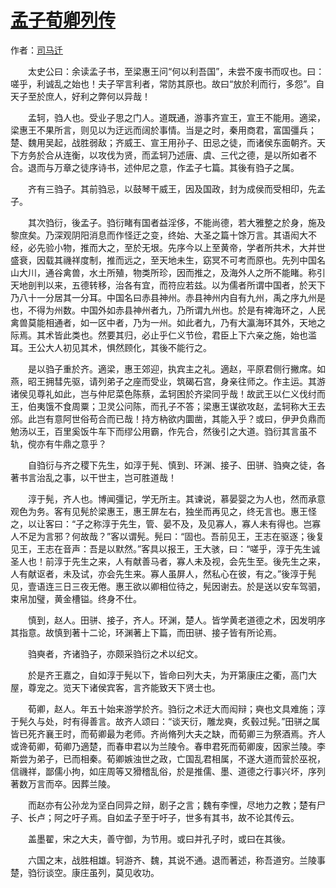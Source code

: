 # [孟子荀卿列传](http://so.gushiwen.org/guwen/bookv_161.aspx)

作者：[司马迁](http://so.gushiwen.org/author_608.aspx)

　　太史公曰：余读孟子书，至梁惠王问“何以利吾国”，未尝不废书而叹也。曰：嗟乎，利诚乱之始也！夫子罕言利者，常防其原也。故曰“放於利而行，多怨”。自天子至於庶人，好利之弊何以异哉！

　　孟轲，驺人也。受业子思之门人。道既通，游事齐宣王，宣王不能用。適梁，梁惠王不果所言，则见以为迂远而阔於事情。当是之时，秦用商君，富国彊兵；楚、魏用吴起，战胜弱敌；齐威王、宣王用孙子、田忌之徒，而诸侯东面朝齐。天下方务於合从连衡，以攻伐为贤，而孟轲乃述唐、虞、三代之德，是以所如者不合。退而与万章之徒序诗书，述仲尼之意，作孟子七篇。其後有驺子之属。

　　齐有三驺子。其前驺忌，以鼓琴干威王，因及国政，封为成侯而受相印，先孟子。

　　其次驺衍，後孟子。驺衍睹有国者益淫侈，不能尚德，若大雅整之於身，施及黎庶矣。乃深观阴阳消息而作怪迂之变，终始、大圣之篇十馀万言。其语闳大不经，必先验小物，推而大之，至於无垠。先序今以上至黄帝，学者所共术，大并世盛衰，因载其禨祥度制，推而远之，至天地未生，窈冥不可考而原也。先列中国名山大川，通谷禽兽，水土所殖，物类所珍，因而推之，及海外人之所不能睹。称引天地剖判以来，五德转移，治各有宜，而符应若兹。以为儒者所谓中国者，於天下乃八十一分居其一分耳。中国名曰赤县神州。赤县神州内自有九州，禹之序九州是也，不得为州数。中国外如赤县神州者九，乃所谓九州也。於是有裨海环之，人民禽兽莫能相通者，如一区中者，乃为一州。如此者九，乃有大瀛海环其外，天地之际焉。其术皆此类也。然要其归，必止乎仁义节俭，君臣上下六亲之施，始也滥耳。王公大人初见其术，惧然顾化，其後不能行之。

　　是以驺子重於齐。適梁，惠王郊迎，执宾主之礼。適赵，平原君侧行撇席。如燕，昭王拥彗先驱，请列弟子之座而受业，筑碣石宫，身亲往师之。作主运。其游诸侯见尊礼如此，岂与仲尼菜色陈蔡，孟轲困於齐梁同乎哉！故武王以仁义伐纣而王，伯夷饿不食周粟；卫灵公问陈，而孔子不答；梁惠王谋欲攻赵，孟轲称大王去邠。此岂有意阿世俗苟合而已哉！持方枘欲内圜凿，其能入乎？或曰，伊尹负鼎而勉汤以王，百里奚饭牛车下而缪公用霸，作先合，然後引之大道。驺衍其言虽不轨，傥亦有牛鼎之意乎？

　　自驺衍与齐之稷下先生，如淳于髡、慎到、环渊、接子、田骈、驺奭之徒，各著书言治乱之事，以干世主，岂可胜道哉！

　　淳于髡，齐人也。博闻彊记，学无所主。其谏说，慕晏婴之为人也，然而承意观色为务。客有见髡於梁惠王，惠王屏左右，独坐而再见之，终无言也。惠王怪之，以让客曰：“子之称淳于先生，管、晏不及，及见寡人，寡人未有得也。岂寡人不足为言邪？何故哉？”客以谓髡。髡曰：“固也。吾前见王，王志在驱逐；後复见王，王志在音声：吾是以默然。”客具以报王，王大骇，曰：“嗟乎，淳于先生诚圣人也！前淳于先生之来，人有献善马者，寡人未及视，会先生至。後先生之来，人有献讴者，未及试，亦会先生来。寡人虽屏人，然私心在彼，有之。”後淳于髡见，壹语连三日三夜无倦。惠王欲以卿相位待之，髡因谢去。於是送以安车驾驷，束帛加璧，黄金槽镒。终身不仕。

　　慎到，赵人。田骈、接子，齐人。环渊，楚人。皆学黄老道德之术，因发明序其指意。故慎到著十二论，环渊著上下篇，而田骈、接子皆有所论焉。

　　驺奭者，齐诸驺子，亦颇采驺衍之术以纪文。

　　於是齐王嘉之，自如淳于髡以下，皆命曰列大夫，为开第康庄之衢，高门大屋，尊宠之。览天下诸侯宾客，言齐能致天下贤士也。

　　荀卿，赵人。年五十始来游学於齐。驺衍之术迂大而闳辩；奭也文具难施；淳于髡久与处，时有得善言。故齐人颂曰：“谈天衍，雕龙奭，炙毂过髡。”田骈之属皆已死齐襄王时，而荀卿最为老师。齐尚脩列大夫之缺，而荀卿三为祭酒焉。齐人或谗荀卿，荀卿乃適楚，而春申君以为兰陵令。春申君死而荀卿废，因家兰陵。李斯尝为弟子，已而相秦。荀卿嫉浊世之政，亡国乱君相属，不遂大道而营於巫祝，信禨祥，鄙儒小拘，如庄周等又猾稽乱俗，於是推儒、墨、道德之行事兴坏，序列著数万言而卒。因葬兰陵。

　　而赵亦有公孙龙为坚白同异之辩，剧子之言；魏有李悝，尽地力之教；楚有尸子、长卢；阿之吁子焉。自如孟子至于吁子，世多有其书，故不论其传云。

　　盖墨翟，宋之大夫，善守御，为节用。或曰并孔子时，或曰在其後。

　　六国之末，战胜相雄。轲游齐、魏，其说不通。退而著述，称吾道穷。兰陵事楚，驺衍谈空。康庄虽列，莫见收功。

